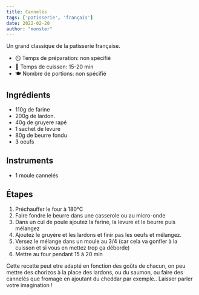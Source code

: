 ```yaml
---
title: Cannelés
tags: ['patisserie', 'français']
date: 2022-02-20
author: "monster"
---
```


Un grand classique de la patisserie française.

- ⏲️ Temps de préparation: non spécifié
- 🍳 Temps de cuisson: 15-20 min
- 🍽️ Nombre de portions: non spécifié

## Ingrédients

- 110g de farine
- 200g de lardon.
- 40g de gruyere rapé
- 1 sachet de levure
- 80g de beurre fondu
- 3 oeufs

## Instruments

- 1 moule cannelés 


## Étapes

1. Préchauffer le four à 180°C
2. Faire fondre le beurre dans une casserole ou au micro-onde
3. Dans un cul de poule ajoutez la farine, la levure et le beurre puis mélangez
4. Ajoutez le gruyère et les lardons et finir pas les oeufs et mélangez.
5. Versez le mélange dans un moule au 3/4 (car cela va gonfler à la cuisson et si vous en mettez trop ça déborde)
6. Mettre au four pendant 15 à 20 min

Cette recette peut etre adapté en fonction des goûts de chacun, on peu mettre des chorizos à la place des lardons, ou du saumon, ou faire des cannelés que fromage en ajoutant du cheddar par exemple..
Laisser parler votre imagination !